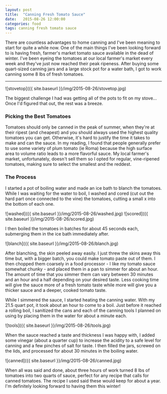 ```yaml
---
layout: post
title:  "Canning Fresh Tomato Sauce"
date:   2015-08-26 12:00:00
categories: food
tags: canning fresh tomato sauce
---
```


There are countless advantages to home canning and I've been meaning to start for quite a while now. One of the main things I've been looking forward to is having fresh, farmer's market tomato sauce available in the dead of winter. I've been eyeing the tomatoes at our local farmer's market every week and they've just now reached their peak ripeness. After buying some quart-sized canning jars and a large stock pot for a water bath, I got to work canning some 8 lbs of fresh tomatoes.

---

![stovetop]({{ site.baseurl }}/img/2015-08-26/stovetop.jpg)

The biggest challenge I had was getting all of the pots to fit on my stove... Once I'd figured that out, the rest was a breeze.

### **Picking the Best Tomatoes**

Tomatoes should only be canned in the peak of summer, when they're at their ripest (and cheapest) and you should always used the highest quality tomatoes you can get. Otherwise, it's hard to justify the time it takes to make and can the sauce. In my reading, I found that people generally prefer to use some variety of plum tomato (ie Roma) because the high surface area to volume ratio leads to a more flavorful sauce. My local farmer's market, unfortunately, doesn't sell them so I opted for regular, vine-ripened tomatoes, making sure to select the smallest and the reddest.

### **The Process**

I started a pot of boiling water and made an ice bath to blanch the tomatoes. While I was waiting for the water to boil, I washed and cored (cut out the hard part once connected to the vine) the tomatoes, cutting a small x into the bottom of each one.

![washed]({{ site.baseurl }}/img/2015-08-26/washed.jpg)
![scored]({{ site.baseurl }}/img/2015-08-26/scored.jpg)

I then boiled the tomatoes in batches for about 45 seconds each, submerging them in the ice bath immediately after. 

![blanch]({{ site.baseurl }}/img/2015-08-26/blanch.jpg)

After blanching, the skin peeled away easily. I just threw the skins away this time but, with a bigger batch, you could make tomato paste out of them. I then chopped them coarsely in a food processor - I like my tomato sauce somewhat chunky - and placed them in a pan to simmer for about an hour. The amount of time that you simmer them can vary between 30 minutes and an hour and a half depending on your desired taste. Less cooking time will give the sauce more of a fresh tomato taste while more will give you a thicker sauce and a deeper, cooked tomato taste.

While I simmered the sauce, I started heating the canning water. With my 21.5 quart pot, it took about an hour to come to a boil. Just before it reached a rolling boil, I sanitized the cans and each of the canning tools I planned on using by placing them in the water for about a minute each.

![tools]({{ site.baseurl }}/img/2015-08-26/tools.jpg)

When the sauce reached a taste and thickness I was happy with, I added some vinegar (about a quarter cup) to increase the acidity to a safe level for canning and a few pinches of salt for taste. I then filled the jars, screwed on the lids, and processed for about 30 minutes in the boiling water.

![canned]({{ site.baseurl }}/img/2015-08-26/canned.jpg)

When all was said and done, about three hours of work turned 8 lbs of tomatoes into two quarts of sauce, perfect for any recipe that calls for canned tomatoes. The recipe I used said these would keep for about a year. I'm definitely looking forward to having them this winter!
